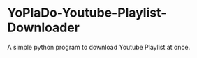 # YoPlaDo-Youtube-Playlist-Downloader
A simple python program to download Youtube Playlist at once.
